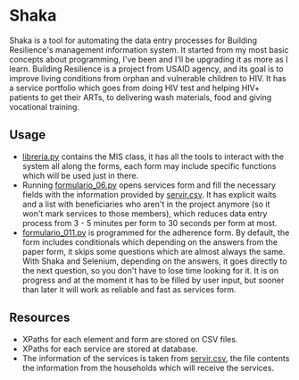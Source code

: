 # Shaka
Shaka is a tool for automating the data entry processes for Building Resilience's management information system. It started from my most basic concepts about programming, I've been and I'll be upgrading it as more as I learn.
Building Resilience is a project from USAID agency, and its goal is to improve living conditions from orphan and vulnerable children to HIV. It has a service portfolio which goes from doing HIV test and helping HIV+ patients to get their ARTs, to delivering wash materials, food and giving vocational training.
## Usage
* [libreria.py] contains the MIS class, it has all the tools to interact with the system all along the forms, each form may include specific functions which will be used just in there.
*  Running [formulario_06.py] opens services form and fill the necessary fields with the information provided by [servir.csv]. It has explicit waits and a list with beneficiaries who aren't in the project anymore (so it won't mark services to those members), which reduces data entry process from 3 - 5 minutes per form to 30 seconds per form at most.
* [formulario_011.py] is programmed for the adherence form. By default, the form includes conditionals which depending on the answers from the paper form, it skips some questions which are almost always the same. With Shaka and Selenium, depending on the answers, it goes directly to the next question, so you don't have to lose time looking for it. It is on progress and at the moment it has to be filled by user input, but sooner than later it will work as reliable and fast as services form. 
## Resources
* XPaths for each element and form are stored on CSV files.
* XPaths for each service are stored at database.
* The information of the services is taken from [servir.csv], the file contents the information from the households which will receive the services. 

[servir.csv]: https://drive.google.com/file/d/1-WM42K0bztgHJFPScD_Acsa2z_aOBp0v/view?usp=sharing
[libreria.py]: libreria.py
[formulario_06.py]: formulario_06.py
[formulario_011.py]: formulario_011.py